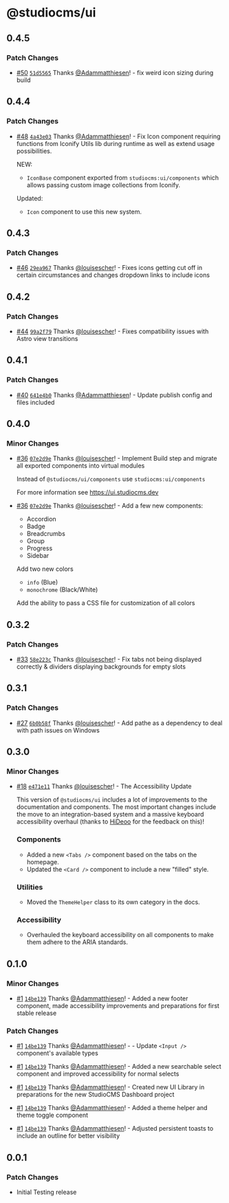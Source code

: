 # @studiocms/ui

## 0.4.5

### Patch Changes

- [#50](https://github.com/withstudiocms/ui/pull/50) [`51d5565`](https://github.com/withstudiocms/ui/commit/51d556504790741ad3b6cd23092b9be0a92e8157) Thanks [@Adammatthiesen](https://github.com/Adammatthiesen)! - fix weird icon sizing during build

## 0.4.4

### Patch Changes

- [#48](https://github.com/withstudiocms/ui/pull/48) [`4a43e03`](https://github.com/withstudiocms/ui/commit/4a43e031b2395ca1cf72c8343638f5836178944e) Thanks [@Adammatthiesen](https://github.com/Adammatthiesen)! - Fix Icon component requiring functions from Iconify Utils lib during runtime as well as extend usage possibilities.

  NEW:

  - `IconBase` component exported from `studiocms:ui/components` which allows passing custom image collections from Iconify.

  Updated:

  - `Icon` component to use this new system.

## 0.4.3

### Patch Changes

- [#46](https://github.com/withstudiocms/ui/pull/46) [`29ea967`](https://github.com/withstudiocms/ui/commit/29ea967c2cee935715de0f4787b603d69997e84b) Thanks [@louisescher](https://github.com/louisescher)! - Fixes icons getting cut off in certain circumstances and changes dropdown links to include icons

## 0.4.2

### Patch Changes

- [#44](https://github.com/withstudiocms/ui/pull/44) [`99a2f79`](https://github.com/withstudiocms/ui/commit/99a2f7959b4269d47c99c87a06ea6711c74a373e) Thanks [@louisescher](https://github.com/louisescher)! - Fixes compatibility issues with Astro view transitions

## 0.4.1

### Patch Changes

- [#40](https://github.com/withstudiocms/ui/pull/40) [`641e4b0`](https://github.com/withstudiocms/ui/commit/641e4b09574eb3d54c08b52be65e36233c2bbd6a) Thanks [@Adammatthiesen](https://github.com/Adammatthiesen)! - Update publish config and files included

## 0.4.0

### Minor Changes

- [#36](https://github.com/withstudiocms/ui/pull/36) [`07e2d9e`](https://github.com/withstudiocms/ui/commit/07e2d9e5a473bdcd516bf4d43e8274988ec796e6) Thanks [@louisescher](https://github.com/louisescher)! - Implement Build step and migrate all exported components into virtual modules

  Instead of `@studiocms/ui/components` use `studiocms:ui/components`

  For more information see https://ui.studiocms.dev

- [#36](https://github.com/withstudiocms/ui/pull/36) [`07e2d9e`](https://github.com/withstudiocms/ui/commit/07e2d9e5a473bdcd516bf4d43e8274988ec796e6) Thanks [@louisescher](https://github.com/louisescher)! - Add a few new components:

  - Accordion
  - Badge
  - Breadcrumbs
  - Group
  - Progress
  - Sidebar

  Add two new colors

  - `info` (Blue)
  - `monochrome` (Black/White)

  Add the ability to pass a CSS file for customization of all colors

## 0.3.2

### Patch Changes

- [#33](https://github.com/withstudiocms/ui/pull/33) [`58e223c`](https://github.com/withstudiocms/ui/commit/58e223c861321e95c8db064be67e28e4563b4ff3) Thanks [@louisescher](https://github.com/louisescher)! - Fix tabs not being displayed correctly & dividers displaying backgrounds for empty slots

## 0.3.1

### Patch Changes

- [#27](https://github.com/withstudiocms/ui/pull/27) [`6b0b58f`](https://github.com/withstudiocms/ui/commit/6b0b58fbbe2a92d4bce7fa44c587164b8f2f53e5) Thanks [@louisescher](https://github.com/louisescher)! - Add pathe as a dependency to deal with path issues on Windows

## 0.3.0

### Minor Changes

- [#18](https://github.com/withstudiocms/ui/pull/18) [`e471e11`](https://github.com/withstudiocms/ui/commit/e471e1129a30ff2a5b019366a8eb7bbbf2abb73e) Thanks [@louisescher](https://github.com/louisescher)! - The Accessibility Update

  This version of `@studiocms/ui` includes a lot of improvements to the documentation and components. The most important changes include the move to
  an integration-based system and a massive keyboard accessibility overhaul (thanks to [HiDeoo](https://github.com/HiDeoo) for the feedback on this)!

  ### Components

  - Added a new `<Tabs />` component based on the tabs on the homepage.
  - Updated the `<Card />` component to include a new "filled" style.

  ### Utilities

  - Moved the `ThemeHelper` class to its own category in the docs.

  ### Accessibility

  - Overhauled the keyboard accessibility on all components to make them adhere to the ARIA standards.

## 0.1.0

### Minor Changes

- [#1](https://github.com/withstudiocms/ui/pull/1) [`14be139`](https://github.com/withstudiocms/ui/commit/14be139876aa2c5ab75fea07ee338afefece6f56) Thanks [@Adammatthiesen](https://github.com/Adammatthiesen)! - Added a new footer component, made accessibility improvements and preparations for first stable release

### Patch Changes

- [#1](https://github.com/withstudiocms/ui/pull/1) [`14be139`](https://github.com/withstudiocms/ui/commit/14be139876aa2c5ab75fea07ee338afefece6f56) Thanks [@Adammatthiesen](https://github.com/Adammatthiesen)! - - Update `<Input />` component's available types

- [#1](https://github.com/withstudiocms/ui/pull/1) [`14be139`](https://github.com/withstudiocms/ui/commit/14be139876aa2c5ab75fea07ee338afefece6f56) Thanks [@Adammatthiesen](https://github.com/Adammatthiesen)! - Added a new searchable select component and improved accessibility for normal selects

- [#1](https://github.com/withstudiocms/ui/pull/1) [`14be139`](https://github.com/withstudiocms/ui/commit/14be139876aa2c5ab75fea07ee338afefece6f56) Thanks [@Adammatthiesen](https://github.com/Adammatthiesen)! - Created new UI Library in preparations for the new StudioCMS Dashboard project

- [#1](https://github.com/withstudiocms/ui/pull/1) [`14be139`](https://github.com/withstudiocms/ui/commit/14be139876aa2c5ab75fea07ee338afefece6f56) Thanks [@Adammatthiesen](https://github.com/Adammatthiesen)! - Added a theme helper and theme toggle component

- [#1](https://github.com/withstudiocms/ui/pull/1) [`14be139`](https://github.com/withstudiocms/ui/commit/14be139876aa2c5ab75fea07ee338afefece6f56) Thanks [@Adammatthiesen](https://github.com/Adammatthiesen)! - Adjusted persistent toasts to include an outline for better visibility

## 0.0.1

### Patch Changes

- Initial Testing release
